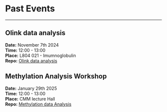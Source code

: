 # Past Events
---
## Olink data analysis

**Date:** November 7th 2024  
**Time:** 12:00 - 13:00  
**Place:** L804 021 - Imumnoglobulin   
**Repo:** [Olink data analysis](https://github.com/BioinfoHubCMM/olinkanalysis)

## Methylation Analysis Workshop

**Date:** January 29th 2025  
**Time:** 12:00 - 13:00  
**Place:** CMM lecture Hall  
**Repo:** [Methylation data Analysis](https://github.com/BioinfoHubCMM/methylationanalysis)

